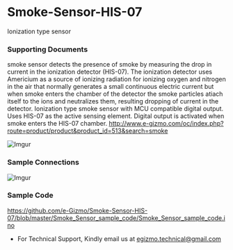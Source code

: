 # Smoke-Sensor-HIS-07
Ionization type sensor
### Supporting Documents
smoke sensor detects the presence of smoke by measuring the drop in current in the ionization detector (HIS-07). The ionization detector uses Americium as a source of ionizing radiation for ionizing oxygen and nitrogen in the air that normally generates a small continuous electric current but when smoke enters the chamber of the detector the smoke particles atiach itself to the ions and neutralizes them, resulting dropping of current in the detector. Ionization type smoke sensor with MCU compatible digital output. Uses HIS-07 as the active sensing element. Digital output is activated when smoke enters the HIS-07 chamber. 
http://www.e-gizmo.com/oc/index.php?route=product/product&product_id=513&search=smoke

![Imgur](http://i.imgur.com/TNrF6MW.jpg)

### Sample Connections
![Imgur](http://i.imgur.com/neMO0a5.png)

### Sample Code
https://github.com/e-Gizmo/Smoke-Sensor-HIS-07/blob/master/Smoke_Sensor_sample_code/Smoke_Sensor_sample_code.ino


- For Technical Support, Kindly email us at egizmo.technical@gmail.com
